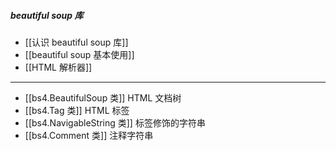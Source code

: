 ##### beautiful soup 库
- [[认识 beautiful soup 库]]
- [[beautiful soup 基本使用]]
- [[HTML 解析器]]
---
- [[bs4.BeautifulSoup 类]]  HTML 文档树
- [[bs4.Tag 类]]  HTML 标签
- [[bs4.NavigableString 类]]  标签修饰的字符串
- [[bs4.Comment 类]]  注释字符串
